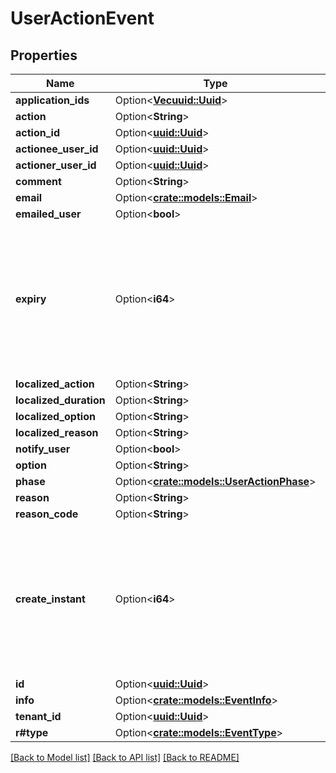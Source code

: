 # UserActionEvent

## Properties

Name | Type | Description | Notes
------------ | ------------- | ------------- | -------------
**application_ids** | Option<[**Vec<uuid::Uuid>**](uuid::Uuid.md)> |  | [optional]
**action** | Option<**String**> |  | [optional]
**action_id** | Option<[**uuid::Uuid**](uuid::Uuid.md)> |  | [optional]
**actionee_user_id** | Option<[**uuid::Uuid**](uuid::Uuid.md)> |  | [optional]
**actioner_user_id** | Option<[**uuid::Uuid**](uuid::Uuid.md)> |  | [optional]
**comment** | Option<**String**> |  | [optional]
**email** | Option<[**crate::models::Email**](Email.md)> |  | [optional]
**emailed_user** | Option<**bool**> |  | [optional]
**expiry** | Option<**i64**> | The number of milliseconds since the unix epoch: January 1, 1970 00:00:00 UTC. This value is always in UTC. | [optional]
**localized_action** | Option<**String**> |  | [optional]
**localized_duration** | Option<**String**> |  | [optional]
**localized_option** | Option<**String**> |  | [optional]
**localized_reason** | Option<**String**> |  | [optional]
**notify_user** | Option<**bool**> |  | [optional]
**option** | Option<**String**> |  | [optional]
**phase** | Option<[**crate::models::UserActionPhase**](UserActionPhase.md)> |  | [optional]
**reason** | Option<**String**> |  | [optional]
**reason_code** | Option<**String**> |  | [optional]
**create_instant** | Option<**i64**> | The number of milliseconds since the unix epoch: January 1, 1970 00:00:00 UTC. This value is always in UTC. | [optional]
**id** | Option<[**uuid::Uuid**](uuid::Uuid.md)> |  | [optional]
**info** | Option<[**crate::models::EventInfo**](EventInfo.md)> |  | [optional]
**tenant_id** | Option<[**uuid::Uuid**](uuid::Uuid.md)> |  | [optional]
**r#type** | Option<[**crate::models::EventType**](EventType.md)> |  | [optional]

[[Back to Model list]](../README.md#documentation-for-models) [[Back to API list]](../README.md#documentation-for-api-endpoints) [[Back to README]](../README.md)


